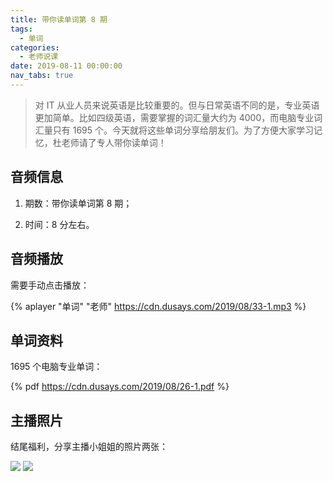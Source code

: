 ```yaml
---
title: 带你读单词第 8 期
tags:
  - 单词
categories:
  - 老师说课
date: 2019-08-11 00:00:00
nav_tabs: true
---
```


> 对 IT 从业人员来说英语是比较重要的。但与日常英语不同的是，专业英语更加简单。比如四级英语，需要掌握的词汇量大约为 4000，而电脑专业词汇量只有 1695 个。今天就将这些单词分享给朋友们。为了方便大家学习记忆，杜老师请了专人带你读单词！

<!-- more -->

## 音频信息

1. 期数：带你读单词第 8 期；

2. 时间：8 分左右。

## 音频播放

需要手动点击播放：

{% aplayer "单词" "老师" https://cdn.dusays.com/2019/08/33-1.mp3 %}

## 单词资料

1695 个电脑专业单词：

{% pdf https://cdn.dusays.com/2019/08/26-1.pdf %}

## 主播照片

结尾福利，分享主播小姐姐的照片两张：

![](https://cdn.dusays.com/2019/08/33-1.jpg)
![](https://cdn.dusays.com/2019/08/33-2.jpg)